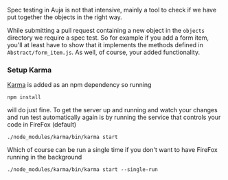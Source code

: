 Spec testing in Auja is not that intensive, mainly a tool to check if we have put together the objects in the right way.

While submitting a pull request containing a new object in the `objects` directory we require a spec test. So for example
if you add a form item, you'll at least have to show that it implements the methods defined in `Abstract/form_item.js`. 
As well, of course, your added functionality.

### Setup Karma

[Karma](http://karma-runner.github.io/0.12/index.html) is added as an npm dependency so running

`npm install`

will do just fine. To get the server up and running and watch your changes and run test automatically again is by running
the service that controls your code in FireFox (default)

`./node_modules/karma/bin/karma start`

Which of course can be run a single time if you don't want to have FireFox running in the background

`./node_modules/karma/bin/karma start --single-run`